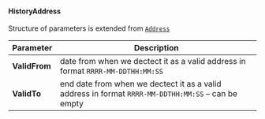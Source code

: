 #### HistoryAddress
Structure of parameters is extended from [`Address`](#Address)

| Parameter | Description |
| ----------- | ----------- |
| **ValidFrom** | date from when we dectect it as a valid address in format `RRRR-MM-DDTHH:MM:SS` |
| **ValidTo** | end date from when we dectect it as a valid address in format `RRRR-MM-DDTHH:MM:SS` – can be empty |